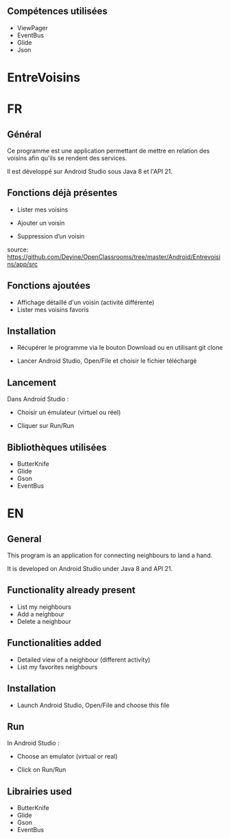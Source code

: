 ## Compétences utilisées

- ViewPager
- EventBus
- Glide
- Json


# EntreVoisins

# FR

## Général

Ce programme est une application permettant de mettre en relation des voisins afin qu'ils se rendent des services.

Il est développé sur Android Studio sous Java 8 et l'API 21.

## Fonctions déjà présentes

- Lister mes voisins

- Ajouter un voisin
- Suppression d’un voisin

source:
https://github.com/Deyine/OpenClassrooms/tree/master/Android/Entrevoisins/app/src

## Fonctions ajoutées

- Affichage détaillé d'un voisin (activité différente)
- Lister mes voisins favoris

## Installation

- Récupérer le programme via le bouton Download ou en utilisant git clone 

- Lancer Android Studio, Open/File et choisir le fichier téléchargé

## Lancement

Dans Android Studio :

- Choisir un émulateur (virtuel ou réel)

- Cliquer sur Run/Run

## Bibliothèques utilisées

- ButterKnife
- Glide
- Gson
- EventBus

##

# EN

## General

This program is an application for connecting neighbours to land a hand.

It is developed on Android Studio under Java 8 and API 21.

## Functionality already present

- List my neighbours
- Add a neighbour
- Delete a neighbour

## Functionalities added

- Detailed view of a neighbour (different activity)
- List my favorites neighbours

## Installation

- Launch Android Studio, Open/File and choose this file

## Run

In Android Studio :

- Choose an emulator (virtual or real)

- Click on Run/Run

## Librairies used

- ButterKnife
- Glide
- Gson
- EventBus